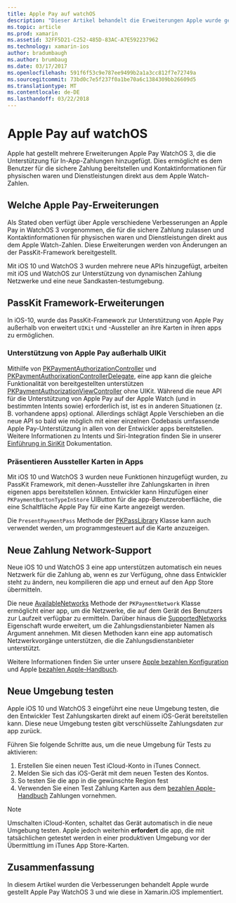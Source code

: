 ```yaml
---
title: Apple Pay auf watchOS
description: "Dieser Artikel behandelt die Erweiterungen Apple wurde gestellt Apple Pay WatchOS 3 und deren in Xamarin.iOS für Apple Watch-Implementierung."
ms.topic: article
ms.prod: xamarin
ms.assetid: 32FF5D21-C252-485D-83AC-A7E592237962
ms.technology: xamarin-ios
author: bradumbaugh
ms.author: brumbaug
ms.date: 03/17/2017
ms.openlocfilehash: 591f6f53c9e787ee9499b2a1a3cc812f7e72749a
ms.sourcegitcommit: 73bd0c7e5f237f0a1be70a6c1384309bb26609d5
ms.translationtype: MT
ms.contentlocale: de-DE
ms.lasthandoff: 03/22/2018
---
```

# <a name="apple-pay-on-watchos"></a>Apple Pay auf watchOS

Apple hat gestellt mehrere Erweiterungen Apple Pay WatchOS 3, die die Unterstützung für In-App-Zahlungen hinzugefügt. Dies ermöglicht es dem Benutzer für die sichere Zahlung bereitstellen und Kontaktinformationen für physischen waren und Dienstleistungen direkt aus dem Apple Watch-Zahlen.


## <a name="about-apple-pay-enhancements"></a>Welche Apple Pay-Erweiterungen

Als Stated oben verfügt über Apple verschiedene Verbesserungen an Apple Pay in WatchOS 3 vorgenommen, die für die sichere Zahlung zulassen und Kontaktinformationen für physischen waren und Dienstleistungen direkt aus dem Apple Watch-Zahlen. Diese Erweiterungen werden von Änderungen an der PassKit-Framework bereitgestellt.

Mit iOS 10 und WatchOS 3 wurden mehrere neue APIs hinzugefügt, arbeiten mit iOS und WatchOS zur Unterstützung von dynamischen Zahlung Netzwerke und eine neue Sandkasten-testumgebung.

## <a name="passkit-framework-enhancements"></a>PassKit Framework-Erweiterungen

In iOS-10, wurde das PassKit-Framework zur Unterstützung von Apple Pay außerhalb von erweitert `UIKit` und -Aussteller an ihre Karten in ihren apps zu ermöglichen. 

### <a name="supporting-apple-pay-outside-of-uikit"></a>Unterstützung von Apple Pay außerhalb UIKit

Mithilfe von [PKPaymentAuthorizationController](https://developer.apple.com/reference/passkit/pkpaymentauthorizationcontroller) und [PKPaymentAuthorixationControllerDelegate](https://developer.apple.com/reference/passkit/pkpaymentauthorizationcontrollerdelegate), eine app kann die gleiche Funktionalität von bereitgestellten unterstützen [ PKPaymentAuthorizationViewController](https://developer.apple.com/reference/passkit/pkpaymentauthorizationviewcontroller) ohne UIKit. Während die neue API für die Unterstützung von Apple Pay auf der Apple Watch (und in bestimmten Intents sowie) erforderlich ist, ist es in anderen Situationen (z. B. vorhandene apps) optional. Allerdings schlägt Apple Verschieben an die neue API so bald wie möglich mit einer einzelnen Codebasis umfassende Apple Pay-Unterstützung in allen von der Entwickler apps bereitstellen. Weitere Informationen zu Intents und Siri-Integration finden Sie in unserer [Einführung in SiriKit](~/ios/platform/sirikit/index.md) Dokumentation.

### <a name="presenting-issuer-cards-from-within-apps"></a>Präsentieren Aussteller Karten in Apps

Mit iOS 10 und WatchOS 3 wurden neue Funktionen hinzugefügt wurden, zu PassKit Framework, mit denen-Aussteller ihre Zahlungskarten in ihren eigenen apps bereitstellen können. Entwickler kann Hinzufügen einer `PKPaymentButtonTypeInStore` UIButton für die app-Benutzeroberfläche, die eine Schaltfläche Apple Pay für eine Karte angezeigt werden.

Die `PresentPaymentPass` Methode der [PKPassLibrary](https://developer.apple.com/reference/passkit/pkpasslibrary) Klasse kann auch verwendet werden, um programmgesteuert auf die Karte anzuzeigen.

## <a name="new-payment-network-support"></a>Neue Zahlung Network-Support

Neue iOS 10 und WatchOS 3 eine app unterstützen automatisch ein neues Netzwerk für die Zahlung ab, wenn es zur Verfügung, ohne dass Entwickler steht zu ändern, neu kompilieren die app und erneut auf den App Store übermitteln.

Die neue [AvailableNetworks](https://developer.apple.com/reference/passkit/pkpaymentrequest/1833288-availablenetworks) Methode der `PKPaymentNetwork` Klasse ermöglicht einer app, um die Netzwerke, die auf dem Gerät des Benutzers zur Laufzeit verfügbar zu ermitteln. Darüber hinaus die [SupportedNetworks](https://developer.apple.com/reference/passkit/pkpaymentrequest/1619329-supportednetworks) Eigenschaft wurde erweitert, um die Zahlungsdienstanbieter Namen als Argument annehmen. Mit diesen Methoden kann eine app automatisch Netzwerkvorgänge unterstützen, die die Zahlungsdienstanbieter unterstützt.

Weitere Informationen finden Sie unter unsere [Apple bezahlen Konfiguration](~/ios/platform/apple-pay.md) und Apple [bezahlen Apple-Handbuch](https://developer.apple.com/apple-pay/).

## <a name="new-testing-environment"></a>Neue Umgebung testen

Apple iOS 10 und WatchOS 3 eingeführt eine neue Umgebung testen, die den Entwickler Test Zahlungskarten direkt auf einem iOS-Gerät bereitstellen kann. Diese neue Umgebung testen gibt verschlüsselte Zahlungsdaten zur app zurück.

Führen Sie folgende Schritte aus, um die neue Umgebung für Tests zu aktivieren:

1. Erstellen Sie einen neuen Test iCloud-Konto in iTunes Connect.
2. Melden Sie sich das iOS-Gerät mit dem neuen Testen des Kontos.
3. So testen Sie die app in die gewünschte Region fest
4. Verwenden Sie einen Test Zahlung Karten aus dem [bezahlen Apple-Handbuch](https://developer.apple.com/apple-pay/) Zahlungen vornehmen.

> [!NOTE]
> Umschalten iCloud-Konten, schaltet das Gerät automatisch in die neue Umgebung testen. Apple jedoch weiterhin **erfordert** die app, die mit tatsächlichen getestet werden in einer produktiven Umgebung vor der Übermittlung im iTunes App Store-Karten.

## <a name="summary"></a>Zusammenfassung

In diesem Artikel wurden die Verbesserungen behandelt Apple wurde gestellt Apple Pay WatchOS 3 und wie diese in Xamarin.iOS implementiert.
